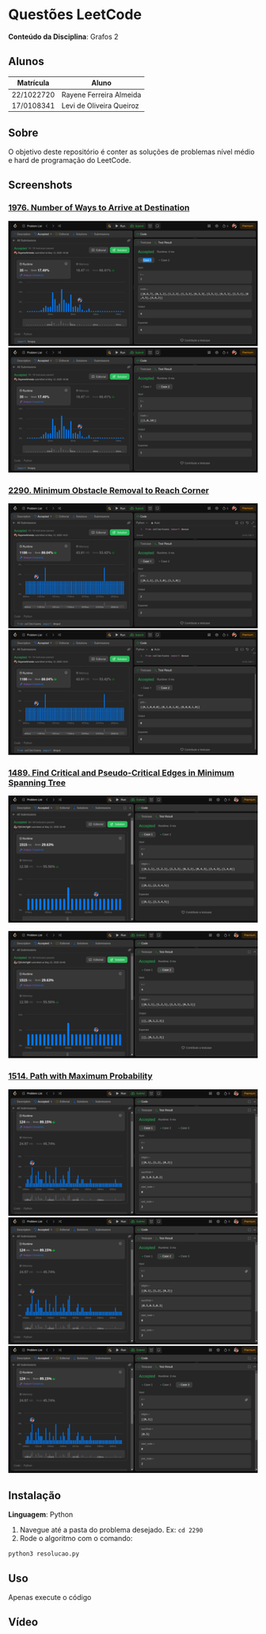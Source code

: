 # Questões LeetCode

**Conteúdo da Disciplina**: Grafos 2

## Alunos
|Matrícula | Aluno |
| -- | -- |
| 22/1022720  | Rayene Ferreira Almeida |
| 17/0108341 | Levi de Oliveira Queiroz |


## Sobre 
O objetivo deste repositório é conter as soluções de problemas nível médio e hard de programação do LeetCode. 


## Screenshots
### [1976. Number of Ways to Arrive at Destination](https://leetcode.com/problems/number-of-ways-to-arrive-at-destination/description/)

![1976](assets/1976.1.png)
![1976](assets/1976.2.png)

### [2290. Minimum Obstacle Removal to Reach Corner](https://leetcode.com/problems/minimum-obstacle-removal-to-reach-corner/description/)


![2290](assets/2290.1.png)
![2290](assets/2290.2.png)

### [1489. Find Critical and Pseudo-Critical Edges in Minimum Spanning Tree](https://leetcode.com/problems/find-critical-and-pseudo-critical-edges-in-minimum-spanning-tree/description/)

![1489_1](/assets/1489.1.png)

![1489_2](/assets/1489.2.png)

### [1514. Path with Maximum Probability](https://leetcode.com/problems/path-with-maximum-probability/description/)

![1514_1](/assets/1514.1.png)
![1514_2](/assets/1514.2.png)
![1514_3](/assets/1514.3.png)

## Instalação 
**Linguagem**: Python<br>
1. Navegue até a pasta do problema desejado. Ex: `cd 2290`
2. Rode o algoritmo com o comando:

```
python3 resolucao.py
```

## Uso 
Apenas execute o código

## Vídeo 





